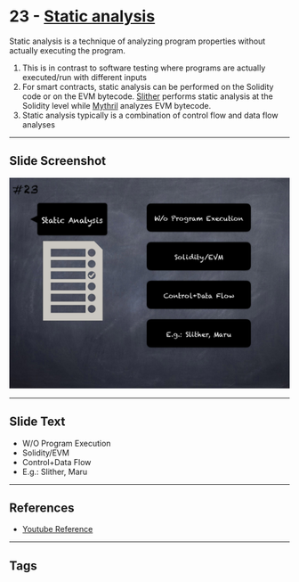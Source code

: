 
# 23 - [Static analysis](./Static%20analysis.md)

Static analysis is a technique of analyzing program properties without actually executing the program. 

1.  This is in contrast to software testing where programs are actually executed/run with different inputs
2.  For smart contracts, static analysis can be performed on the Solidity code or on the EVM bytecode. [Slither](https://github.com/crytic/slither) performs static analysis at the Solidity level while [Mythril](https://github.com/ConsenSys/mythril) analyzes EVM bytecode.
3.  Static analysis typically is a combination of control flow and data flow analyses

___
## Slide Screenshot
![023.png](../../images/6.Audit%20Techniques%20and%20Tools%20101/023.png)
___
## Slide Text
- W/O Program Execution
- Solidity/EVM
- Control+Data Flow
- E.g.: Slither, Maru
___
## References
- [Youtube Reference](https://youtu.be/QstpNY1IuqM?t=218)
___
## Tags
